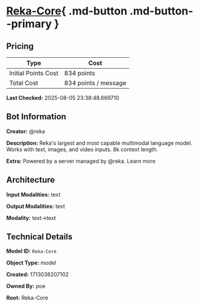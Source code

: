 # [Reka-Core](https://poe.com/Reka-Core){ .md-button .md-button--primary }

## Pricing

| Type | Cost |
|------|------|
| Initial Points Cost | 834 points |
| Total Cost | 834 points / message |

**Last Checked:** 2025-08-05 23:38:48.669710


## Bot Information

**Creator:** @reka

**Description:** Reka's largest and most capable multimodal language model. Works with text, images, and video inputs. 8k context length.

**Extra:** Powered by a server managed by @reka. Learn more


## Architecture

**Input Modalities:** text

**Output Modalities:** text

**Modality:** text->text


## Technical Details

**Model ID:** `Reka-Core`

**Object Type:** model

**Created:** 1713038207102

**Owned By:** poe

**Root:** Reka-Core
